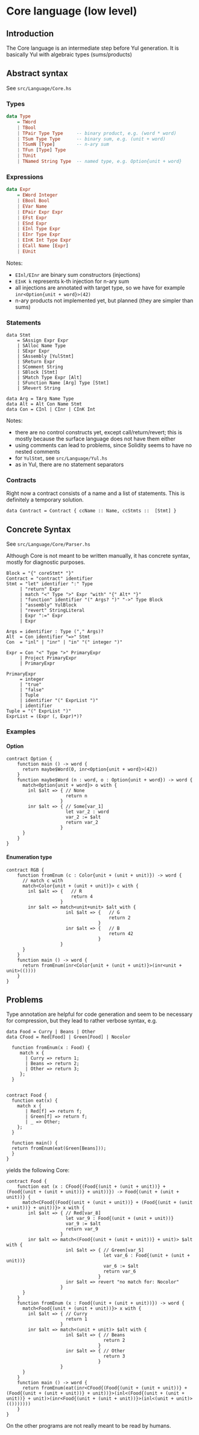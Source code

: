 # Core language (low level)

## Introduction
The Core language is an intermediate step before Yul generation.
It is basically Yul with algebraic types (sums/products)

## Abstract syntax

See `src/Language/Core.hs`

### Types

``` haskell
data Type
    = TWord
    | TBool
    | TPair Type Type     -- binary product, e.g. (word * word)
    | TSum Type Type      -- binary sum, e.g. (unit + word)
    | TSumN [Type]        -- n-ary sum
    | TFun [Type] Type
    | TUnit
    | TNamed String Type  -- named type, e.g. Option{unit + word}
```

### Expressions

``` haskell
data Expr
    = EWord Integer
    | EBool Bool
    | EVar Name
    | EPair Expr Expr
    | EFst Expr
    | ESnd Expr
    | EInl Type Expr
    | EInr Type Expr
    | EInK Int Type Expr
    | ECall Name [Expr]
    | EUnit
```

Notes:
- `EInl/EInr` are binary sum constructors (injections)
- `EInK k` represents k-th injection for n-ary sum
- all injections are annotated with target type, so we have for example  `inr<Option{unit + word}>(42)`
- n-ary products not implemented yet, but planned (they are simpler than sums)

### Statements

```
data Stmt
    = SAssign Expr Expr
    | SAlloc Name Type
    | SExpr Expr
    | SAssembly [YulStmt]
    | SReturn Expr
    | SComment String
    | SBlock [Stmt]
    | SMatch Type Expr [Alt]
    | SFunction Name [Arg] Type [Stmt]
    | SRevert String

data Arg = TArg Name Type
data Alt = Alt Con Name Stmt
data Con = CInl | CInr | CInK Int
```

Notes:
- there are no control constructs yet, except call/return/revert; this is mostly because the surface language does not have them either
- using comments can lead to problems, since Solidity seems to have no nested comments
- for `YulStmt`, see `src/Language/Yul.hs`
- as in Yul, there are no statement separators

### Contracts

Right now a contract consists of a name and a list of statements. This is definitely a temporary solution.

```
data Contract = Contract { ccName :: Name, ccStmts ::  [Stmt] }
```


## Concrete Syntax

See `src/Language/Core/Parser.hs`

Although Core is not meant to be written manually, it has concrete syntax, mostly for diagnostic purposes.

```
Block = "{" coreStmt* "}"
Contract = "contract" identifier 
Stmt = "let" identifier ":" Type
     | "return" Expr
     | match "<" Type ">" Expr "with" "{" Alt* "}"
     | "function" identifier "(" Args? ")" "->" Type Block
     | "assembly" YulBlock
     | "revert" StringLiteral
     | Expr ":=" Expr
     | Expr

Args = identifier : Type ("," Args)?
Alt  = Con identifier "=>" Stmt
Con  = "inl" | "inr" | "in" "(" integer ")"

Expr = Con "<" Type ">" PrimaryExpr
     | Project PrimaryExpr
     | PrimaryExpr

PrimaryExpr 
     = integer
     | "true"
     | "false"
     | Tuple
     | identifier "(" ExprList ")"
     | identifier
Tuple = "(" ExprList ")"
ExprList = (Expr (, Expr)*)?  
```

### Examples

#### Option

```
contract Option {
    function main () -> word {
      return maybe$Word(0, inr<Option{unit + word}>(42))
    }
    function maybe$Word (n : word, o : Option{unit + word}) -> word {
      match<Option{unit + word}> o with {
        inl $alt => { // None
                      return n
                    }
        inr $alt => { // Some[var_1]
                      let var_2 : word
                      var_2 := $alt
                      return var_2
                    }
      }
    }
}
```

#### Enumeration type
```
contract RGB {
    function fromEnum (c : Color{unit + (unit + unit)}) -> word {
      // match c with
      match<Color{unit + (unit + unit)}> c with {
        inl $alt => {   // R
                        return 4
                    }
        inr $alt => match<unit+unit> $alt with {
                      inl $alt => {   // G
                                      return 2
                                  }
                      inr $alt => {   // B
                                      return 42
                                  }
                    }
      }
    }
    function main () -> word {
      return fromEnum(inr<Color{unit + (unit + unit)}>(inr<unit + unit>(())))
    }
}
```


## Problems

Type annotation are helpful for code generation and seem to be necessary for compression, but they lead to rather verbose syntax, e.g.

```
data Food = Curry | Beans | Other
data CFood = Red[Food] | Green[Food] | Nocolor

  function fromEnum(x : Food) {
     match x {
       | Curry => return 1;
       | Beans => return 2;
       | Other => return 3;
     };
  }


contract Food {
  function eat(x) {
    match x {
       | Red[f] => return f;
       | Green[f] => return f;
       | _ => Other;
    };
  }
  
  function main() {
  return fromEnum(eat(Green[Beans]));
  }
}
```

yields the following  Core:

```
contract Food {
    function eat (x : CFood{(Food{(unit + (unit + unit))} + (Food{(unit + (unit + unit))} + unit))}) -> Food{(unit + (unit + unit))} {
      match<CFood{(Food{(unit + (unit + unit))} + (Food{(unit + (unit + unit))} + unit))}> x with {
        inl $alt => { // Red[var_8]
                      let var_9 : Food{(unit + (unit + unit))}
                      var_9 := $alt
                      return var_9
                    }
        inr $alt => match<(Food{(unit + (unit + unit))} + unit)> $alt with {
                      inl $alt => { // Green[var_5]
                                    let var_6 : Food{(unit + (unit + unit))}
                                    var_6 := $alt
                                    return var_6
                                  }
                      inr $alt => revert "no match for: Nocolor"
                    }
      }
    }
    function fromEnum (x : Food{(unit + (unit + unit))}) -> word {
      match<Food{(unit + (unit + unit))}> x with {
        inl $alt => { // Curry
                      return 1
                    }
        inr $alt => match<(unit + unit)> $alt with {
                      inl $alt => { // Beans
                                    return 2
                                  }
                      inr $alt => { // Other
                                    return 3
                                  }
                    }
      }
    }
    function main () -> word {
      return fromEnum(eat(inr<CFood{(Food{(unit + (unit + unit))} + (Food{(unit + (unit + unit))} + unit))}>(inl<(Food{(unit + (unit + unit))} + unit)>(inr<Food{(unit + (unit + unit))}>(inl<(unit + unit)>(()))))))
    }
}
```

On the other programs are not really meant to be read by humans.